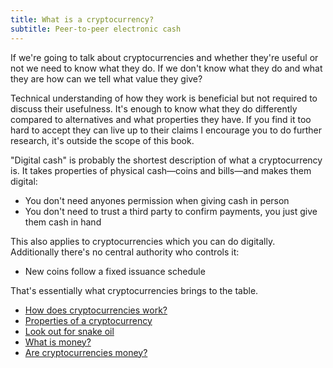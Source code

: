 ```yaml
---
title: What is a cryptocurrency?
subtitle: Peer-to-peer electronic cash
---
```


If we're going to talk about cryptocurrencies and whether they're useful or not we need to know what they do. If we don't know what they do and what they are how can we tell what value they give?

Technical understanding of how they work is beneficial but not required to discuss their usefulness. It's enough to know what they do differently compared to alternatives and what properties they have. If you find it too hard to accept they can live up to their claims I encourage you to do further research, it's outside the scope of this book.

"Digital cash" is probably the shortest description of what a cryptocurrency is. It takes properties of physical cash&mdash;coins and bills&mdash;and makes them digital:

+ You don't need anyones permission when giving cash in person
+ You don't need to trust a third party to confirm payments, you just give them cash in hand

This also applies to cryptocurrencies which you can do digitally. Additionally there's no central authority who controls it:

+ New coins follow a fixed issuance schedule

That's essentially what cryptocurrencies brings to the table.

* [How does cryptocurrencies work?](/how_does_cryptocurrencies_work)
* [Properties of a cryptocurrency](/properties_of_a_cryptocurrency)
* [Look out for snake oil](/look_out_for_the_blockchain_buzzword)
* [What is money?](/what_is_money)
* [Are cryptocurrencies money?](/are_cryptocurrencies_money)

